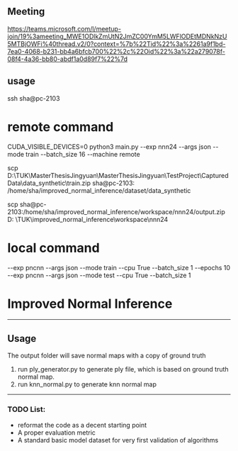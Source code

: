 ## Meeting

https://teams.microsoft.com/l/meetup-join/19%3ameeting_MWE1ODlkZmUtN2JmZC00YmM5LWFlODEtMDNkNzU5MTBjOWFi%40thread.v2/0?context=%7b%22Tid%22%3a%2261a9f1bd-7ea0-4068-b231-bb4a6bfcb700%22%2c%22Oid%22%3a%22a279078f-08f4-4a36-bb80-abdf1a0d89f7%22%7d

## usage

ssh sha@pc-2103

# remote command

CUDA_VISIBLE_DEVICES=0 python3 main.py --exp nnn24 --args json --mode train --batch_size 16 --machine remote

scp D:\TUK\MasterThesisJingyuan\MasterThesisJingyuan\TestProject\CapturedData\data_synthetic\train.zip sha@pc-2103:
/home/sha/improved_normal_inference/dataset/data_synthetic

scp sha@pc-2103:/home/sha/improved_normal_inference/workspace/nnn24/output.zip D:
\TUK\improved_normal_inference\workspace\nnn24

# local command

--exp pncnn --args json --mode train --cpu True --batch_size 1 --epochs 10 --exp pncnn --args json --mode test --cpu
True --batch_size 1

# Improved Normal Inference

---
## Usage
The output folder will save normal maps with a copy of ground truth

1. run ply_generator.py to generate ply file, which is based on ground truth normal map.
2. run knn_normal.py to generate knn normal map

---
### TODO List:
- reformat the code as a decent starting point
- A proper evaluation metric
- A standard basic model dataset for very first validation of algorithms



